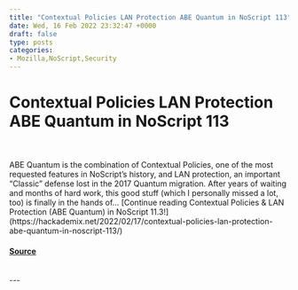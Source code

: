 ```yaml
---
title: "Contextual Policies LAN Protection ABE Quantum in NoScript 113"
date: Wed, 16 Feb 2022 23:32:47 +0000
draft: false
type: posts
categories: 
- Mozilla,NoScript,Security
---
```

# Contextual Policies LAN Protection ABE Quantum in NoScript 113

<br/>

<br/>
ABE Quantum is the combination of Contextual Policies, one of the most requested features in NoScript’s history, and LAN protection, an important “Classic” defense lost in the 2017 Quantum migration. After years of waiting and months of hard work, this good stuff (which I personally missed a lot, too) is finally in the hands of… [Continue reading Contextual Policies & LAN Protection (ABE Quantum) in NoScript 11.3!](https://hackademix.net/2022/02/17/contextual-policies-lan-protection-abe-quantum-in-noscript-113/)

#### [Source](https://hackademix.net/2022/02/17/contextual-policies-lan-protection-abe-quantum-in-noscript-113/)

<br/>
---
